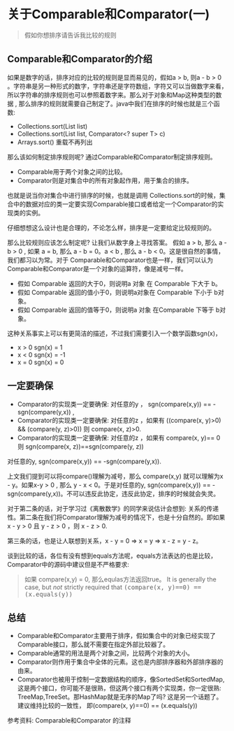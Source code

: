 #  关于Comparable和Comparator(一)

> 假如你想排序请告诉我比较的规则

## Comparable和Comparator的介绍

如果是数字的话，排序对应的比较的规则是显而易见的，假如a > b, 则a - b > 0 。字符串是另一种形式的数字，字符串还是字符数组，字符又可以当做数字来看，所以字符串的排序规则也可以参照着数字来。那么对于对象和Map这种类型的数据 , 那么排序的规则就需要自己制定了。java中我们在排序的时候也就是三个函数:
-   Collections.sort(List<T> list)
-  Collections.sort(List<T> list, Comparator<? super T> c)
-  Arrays.sort() 重载不再列出

那么该如何制定排序规则呢? 通过Comparable和Comparator制定排序规则。
- Comparable用于两个对象之间的比较。
- Comparator则是对集合中的所有对象起作用，用于集合的排序。

也就是说当你对集合中进行排序的时候，也就是调用 Collections.sort的时候，集合中的数据对应的类一定要实现Comparable接口或者给定一个Comparator的实现类的实例。

仔细想想这么设计也是合理的，不论怎么样，排序是一定要给定比较规则的。

那么比较规则应该怎么制定呢? 让我们从数字身上寻找答案。 假如 a > b, 那么 a - b > 0 , 如果 a  =  b, 那么 a - b = 0。a < b , 那么 a - b < 0。这是很自然的事情，我们都习以为常。对于
Comparable和Comparator也是一样，我们可以认为Comparable和Comparator是一个对象的运算符，像是减号一样。

- 假如 Comparable 返回的大于0，则说明a 对象 在 Comparable 下大于 b。
- 假如 Comparable 返回的值小于0，则说明a对象在 Comparable 下小于 b对象。
- 假如 Comparable 返回的值等于0，则说明a 对象 在Comparable 下等于 b对象。

这种关系事实上可以有更简洁的描述，不过我们需要引入一个数学函数sgn(x)，
-  x > 0   sgn(x) = 1
-  x < 0   sgn(x) = -1
-  x = 0   sgn(x) = 0


## 一定要确保

- Comparator的实现类一定要确保: 对任意的y ， sgn(compare(x,y)) == -sgn(compare(y,x)) , 
- Comparator的实现类一定要确保: 对任意的z ，如果有 ((compare(x, y)>0) && (compare(y, z)>0)) 则 compare(x, z)>0.
- Comparator的实现类一定要确保:  对任意的z ，如果有 compare(x, y)==  0  则  sgn(compare(x, z))==sgn(compare(y, z))

对任意的y, sgn(compare(x,y)) == -sgn(compare(y,x)).

 上文我们提到可以将compare()理解为减号，那么 compare(x,y) 就可以理解为x - y。如果x-y > 0 , 那么 y - x < 0。于是对任意的y, sgn(compare(x,y)) == -sgn(compare(y,x))。不可以违反此协定，违反此协定，排序的时候就会失灵。

对于第二条的话，对于学习过《离散数学》的同学来说估计会想到: 关系的传递性。第二条在我们将Comparator理解为减号的情况下，也是十分自然的。即如果 x - y > 0 且 y - z > 0 ，则 x - z > 0.

第三条的话，也是让人联想到关系，x - y = 0 => x = y => x - z = y - z。

谈到比较的话，各位有没有想到equals方法呢，equals方法表达的也是比较，Comparator中的源码中建议但是不严格要求: 
>  如果 compare(x,y) = 0, 那么equlas方法返回true。
>  It is generally the case, but <i>not</i> strictly required that <tt>(compare(x, y)==0) == (x.equals(y))</tt>

## 总结
- Comparable和Comparator主要用于排序，假如集合中的对象已经实现了Comparable接口，那么就不需要在指定外部比较器了。
- Comparable通常的用法是两个对象之间，比较两个对象的大小。
- Comparator则作用于集合中全体的元素。这也是内部排序器和外部排序器的由来。
- Comparator也被用于控制一定数据结构的顺序，像SortedSet和SortedMap, 这是两个接口，你可能不是很熟，但这两个接口有两个实现类，你一定很熟: TreeMap,TreeSet。那HashMap就是无序的Map了吗? 这是另一个话题了。
建议维持比较的一致性， 即(compare(x, y)==0) == (x.equals(y))

参考资料:  Comparable和Comparator 的注释
